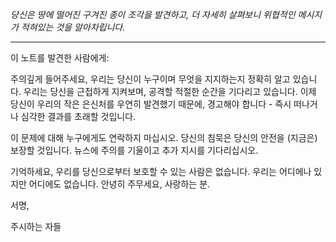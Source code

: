_당신은 땅에 떨어진 구겨진 종이 조각을 발견하고, 더 자세히 살펴보니 위협적인 메시지가 적혀있는 것을 알아차립니다._

---

이 노트를 발견한 사람에게:

주의깊게 들어주세요, 우리는 당신이 누구이며 무엇을 지지하는지 정확히 알고 있습니다. 우리는 당신을 근접하게 지켜보며, 공격할 적절한 순간을 기다리고 있습니다. 이제 당신이 우리의 작은 은신처를 우연히 발견했기 때문에, 경고해야 합니다 - 즉시 떠나거나 심각한 결과를 초래할 것입니다.

이 문제에 대해 누구에게도 연락하지 마십시오. 당신의 침묵은 당신의 안전을 (지금은) 보장할 것입니다. 뉴스에 주의를 기울이고 추가 지시를 기다리십시오.

기억하세요, 우리를 당신으로부터 보호할 수 있는 사람은 없습니다. 우리는 어디에나 있지만 어디에도 없습니다. 안녕히 주무세요, 사랑하는 분.

서명,

주시하는 자들
